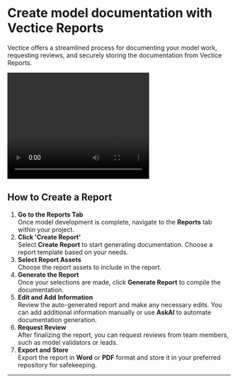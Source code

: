 # Create model documentation with Vectice Reports

Vectice offers a streamlined process for documenting your model work, requesting reviews, and securely storing the documentation from Vectice Reports.&#x20;

<video src="https://youtu.be/cQHhwlEcEhU?ref=0" width="320" height="240" controls></video>

## How to Create a Report

1. **Go to the Reports Tab**\
   Once model development is complete, navigate to the **Reports** tab within your project.
2. **Click 'Create Report'**\
   Select **Create Report** to start generating documentation. Choose a report template based on your needs.
3. **Select Report Assets**\
   Choose the report assets to include in the report.
4. **Generate the Report**\
   Once your selections are made, click **Generate Report** to compile the documentation.
5. **Edit and Add Information**\
   Review the auto-generated report and make any necessary edits. You can add additional information manually or use **AskAI** to automate documentation generation.
6. **Request Review**\
   After finalizing the report, you can request reviews from team members, such as model validators or leads.
7. **Export and Store**\
   Export the report in **Word** or **PDF** format and store it in your preferred repository for safekeeping.

***
